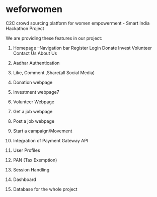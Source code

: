 # weforwomen
C2C crowd sourcing platform for women empowerment - Smart India Hackathon Project 

We are providing these features in our project:

1. Homepage –Navigation bar Register Login Donate Invest Volunteer Contact Us About Us

2. Aadhar Authentication

3. Like, Comment ,Share(all Social Media)

4. Donation webpage

5. Investment webpage7

6. Volunteer Webpage

7. Get a job webpage

8. Post a job webpage

9. Start a campaign/Movement

10. Integration of Payment Gateway API

11. User Profiles

12. PAN (Tax Exemption)

13. Session Handling

14. Dashboard

15. Database for the whole project